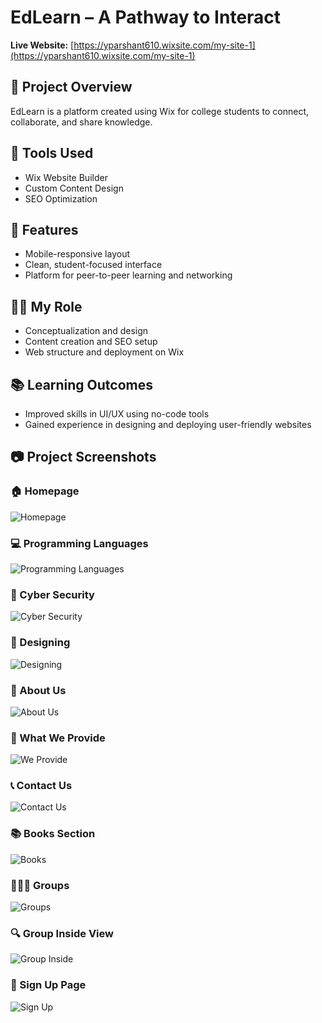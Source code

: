 # EdLearn – A Pathway to Interact

**Live Website:** [https://yparshant610.wixsite.com/my-site-1](https://yparshant610.wixsite.com/my-site-1)

## 📌 Project Overview
EdLearn is a platform created using Wix for college students to connect, collaborate, and share knowledge.

## 🔧 Tools Used
- Wix Website Builder
- Custom Content Design
- SEO Optimization

## 🎯 Features
- Mobile-responsive layout
- Clean, student-focused interface
- Platform for peer-to-peer learning and networking

## 🙋‍♂️ My Role
- Conceptualization and design
- Content creation and SEO setup
- Web structure and deployment on Wix

## 📚 Learning Outcomes
- Improved skills in UI/UX using no-code tools
- Gained experience in designing and deploying user-friendly websites

## 📷 Project Screenshots

### 🏠 Homepage  
![Homepage](assets/screenshots/edlearn-homepage.png)

### 💻 Programming Languages  
![Programming Languages](assets/screenshots/Programming%20Languages.png)

### 🔐 Cyber Security  
![Cyber Security](assets/screenshots/Cyber%20Security.png)

### 🎨 Designing  
![Designing](assets/screenshots/Desgining.png)

### 👥 About Us  
![About Us](assets/screenshots/Us.png)

### 🚀 What We Provide  
![We Provide](assets/screenshots/We%20provide.png)

### 📞 Contact Us  
![Contact Us](assets/screenshots/Contact%20us.png)

### 📚 Books Section  
![Books](assets/screenshots/Books.png)

### 🧑‍🤝‍🧑 Groups  
![Groups](assets/screenshots/Group.png)

### 🔍 Group Inside View  
![Group Inside](assets/screenshots/Group%20inside.png)

### 📝 Sign Up Page  
![Sign Up](assets/screenshots/Sign_Up.png)

